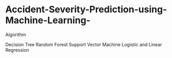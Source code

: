 # Accident-Severity-Prediction-using-Machine-Learning-


Algorithm

Decision Tree
Random Forest
Support Vector Machine
Logistic and Linear Regression